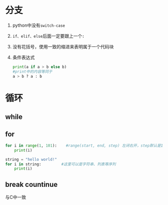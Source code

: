 # 分支

1. python中没有`switch-case`

2. `if、elif、else`后面一定要跟上一个`:`

3. 没有花括号，使用一致的缩进来表明属于一个代码块

4. 条件表达式

   ```python
   print(a if a > b else b)
   #print中的内容等同于
   a > b ? a : b
   ```





# 循环

## while



## for

```python
for i in range(1, 101):    #range(start, end, step) 左闭右开，step默认是1
    print(i)
```



```python
string = "hello world!"
for i in string:         #这里可以是字符串、列表等序列
    print(i)
```



## break countinue

与C中一致